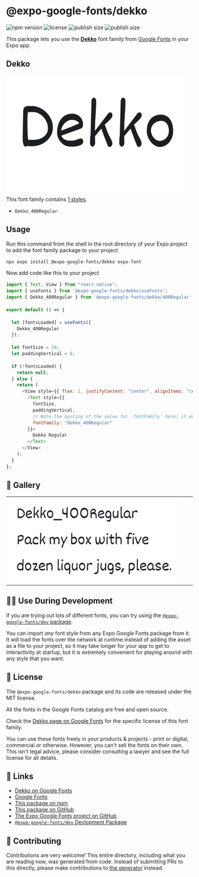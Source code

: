 # @expo-google-fonts/dekko

![npm version](https://flat.badgen.net/npm/v/@expo-google-fonts/dekko)
![license](https://flat.badgen.net/github/license/expo/google-fonts)
![publish size](https://flat.badgen.net/packagephobia/install/@expo-google-fonts/dekko)
![publish size](https://flat.badgen.net/packagephobia/publish/@expo-google-fonts/dekko)

This package lets you use the [**Dekko**](https://fonts.google.com/specimen/Dekko) font family from [Google Fonts](https://fonts.google.com/) in your Expo app.

## Dekko

![Dekko](./font-family.png)

This font family contains [1 styles](#-gallery).

- `Dekko_400Regular`

## Usage

Run this command from the shell in the root directory of your Expo project to add the font family package to your project

```sh
npx expo install @expo-google-fonts/dekko expo-font
```

Now add code like this to your project

```js
import { Text, View } from "react-native";
import { useFonts } from '@expo-google-fonts/dekko/useFonts';
import { Dekko_400Regular } from '@expo-google-fonts/dekko/400Regular';

export default () => {

  let [fontsLoaded] = useFonts({
    Dekko_400Regular
  });

  let fontSize = 24;
  let paddingVertical = 6;

  if (!fontsLoaded) {
    return null;
  } else {
    return (
      <View style={{ flex: 1, justifyContent: "center", alignItems: "center" }}>
        <Text style={{
          fontSize,
          paddingVertical,
          // Note the quoting of the value for `fontFamily` here; it expects a string!
          fontFamily: "Dekko_400Regular"
        }}>
          Dekko Regular
        </Text>
      </View>
    );
  }
};
```

## 🔡 Gallery


||||
|-|-|-|
|![Dekko_400Regular](./400Regular/Dekko_400Regular.ttf.png)||||


## 👩‍💻 Use During Development

If you are trying out lots of different fonts, you can try using the [`@expo-google-fonts/dev` package](https://github.com/expo/google-fonts/tree/master/font-packages/dev#readme).

You can import _any_ font style from any Expo Google Fonts package from it. It will load the fonts over the network at runtime instead of adding the asset as a file to your project, so it may take longer for your app to get to interactivity at startup, but it is extremely convenient for playing around with any style that you want.


## 📖 License

The `@expo-google-fonts/dekko` package and its code are released under the MIT license.

All the fonts in the Google Fonts catalog are free and open source.

Check the [Dekko page on Google Fonts](https://fonts.google.com/specimen/Dekko) for the specific license of this font family.

You can use these fonts freely in your products & projects - print or digital, commercial or otherwise. However, you can't sell the fonts on their own. This isn't legal advice, please consider consulting a lawyer and see the full license for all details.

## 🔗 Links

- [Dekko on Google Fonts](https://fonts.google.com/specimen/Dekko)
- [Google Fonts](https://fonts.google.com/)
- [This package on npm](https://www.npmjs.com/package/@expo-google-fonts/dekko)
- [This package on GitHub](https://github.com/expo/google-fonts/tree/master/font-packages/dekko)
- [The Expo Google Fonts project on GitHub](https://github.com/expo/google-fonts)
- [`@expo-google-fonts/dev` Devlopment Package](https://github.com/expo/google-fonts/tree/master/font-packages/dev)

## 🤝 Contributing

Contributions are very welcome! This entire directory, including what you are reading now, was generated from code. Instead of submitting PRs to this directly, please make contributions to [the generator](https://github.com/expo/google-fonts/tree/master/packages/generator) instead.
